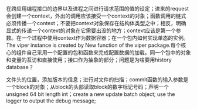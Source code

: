 在跨应用编程接口的边界以及进程之间进行请求范围的值的设定；进来的request会创建一个context，外出的调用应该接受一个context的对象；函数调用的链式必须传播一个context；不要把context对象保存在结构体类型之中；相反，明确显式的传递一个context的对象在它需要出没的地方；context应该是第一个参数。在一个过程中使用context作为数据容器；在一个包内如何实现单态的实例。The viper instance is created by New function of the viper package.每个核心的组件自己采用一个配置的包和函数来完成配置数据的加载。同一个包中的对象和变量的互访和直接使用；接口作为抽象的部分；问题是为啥要用history database？

文件头的位置，添加版本的信息；进行对文件的扫描；commit函数的输入参数是一个block的对象；从block的头部读取block的数字标记号码；声明一个unsigned 64 bit length int；create a new update batch object; use the logger to output the debug message;
